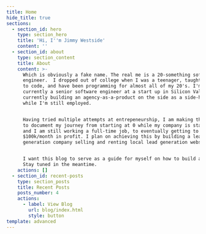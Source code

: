```yaml
---
title: Home
hide_title: true
sections:
  - section_id: hero
    type: section_hero
    title: 'Hi, I''m Jimmy Westside'
    content: ''
  - section_id: about
    type: section_content
    title: About
    content: >-
      Which is obviously a fake name. The real me is a 20-something software
      engineer.  I dropped out of college when I was a teenager, taught myself
      to code, and have been programming for almost all of my 20's. I'm
      currently a senior software engineer at a start up in Silicon Valley. I'm
      currently building an agency-as-a-product on the side as a side-hustle
      while I'm still employed.


      Having tried multiple attempts at entrepeneurship, I am making this blog
      to document my journey from starting at 0 while my company is starting up
      and I am still working a full-time job, to eventually getting to
      $100k/month in profit. I plan on achieving this by building a lead
      generation company selling and renting local lead generation websites. 


      I want this blog to serve as a guide for myself on how to build a company.
      Stay tuned in the meantime.
    actions: []
  - section_id: recent-posts
    type: section_posts
    title: Recent Posts
    posts_number: 4
    actions:
      - label: View Blog
        url: blog/index.html
        style: button
template: advanced
---
```


